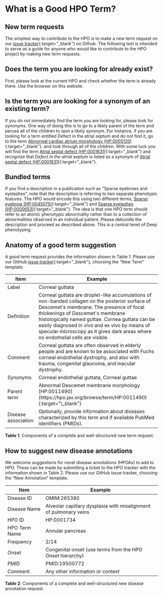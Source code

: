 # What is a Good HPO Term?


## New term requests

The simplest way to contribute to the HPO is to make a new term request on our [issue tracker](https://github.com/obophenotype/human-phenotype-ontology/issues){:target="\_blank"} on Github. The following text is intended to serve as a guide for anyone who would like to contribute to the HPO project by making new term requests.

## Does the term you are looking for already exist?
First, please look at the current HPO and check whether the term is already there. Use the browser on this website.

## Is the term you are looking for a synonym of an existing term?
If you do not immediately find the term you are looking for, please look for synonyms. One way of doing this is to go to a likely parent of the term and peruse all of the children to spot a likely synonym. For instance, if you are looking for a term entitled Defect in the atrial septum and do not find it, go to the term [Abnormal cardiac atrium morphology (HP:0005120)](https://hpo.jax.org/browse/term/HP:0005120){:target="\_blank"}. and look through all of the children. With some luck you will find the term 
[Atrial septal defect (HP:0001631)](https://hpo.jax.org/browse/term/HP:0001631){:target="\_blank"} and recognize that *Defect in the atrial septum* is listed as a synonym of [Atrial septal defect (HP:0001631)](https://hpo.jax.org/browse/term/HP:0001631){:target="\_blank"}.

## Bundled terms
If you find a description in a publication such as "Sparse eyebrows and eyelashes", note that the description is referring to two separate phenotypic features. The HPO would encode this using two different terms, [Sparse eyebrow (HP:0045075)](https://hpo.jax.org/browse/term/HP:0045075){:target="\_blank"} and 
[Sparse eyelashes (HP:0000653)](https://hpo.jax.org/browse/term/HP:0000653){:target="\_blank"}. The idea is that one HPO term should refer to an atomic phenotypic abnormality rather than to a collection of abnormalities observed in an individual patient. Please debundle the description and proceed as described above. This is a central tenet of Deep phenotyping.

## Anatomy of a good term suggestion
A good term request provides the information shown in Table 1. Please use our GitHub [issue tracker](https://github.com/obophenotype/human-phenotype-ontology/issues){:target="\_blank"}, choosing the “New Term” template.
<table class="alt-rows-table">
  <thead>
    <tr>
      <th>Item</th>
      <th>Example</th>
    </tr>
  </thead>
  <tbody>
    <tr>
      <td>Label</td>
      <td>Corneal guttata</td>
    </tr>
    <tr>
      <td>Definition</td>
      <td>Corneal guttata are droplet-like accumulations of non-banded collagen on the posterior surface of Descemet's membrane. The presence of focal thickenings of Descemet's membrane histologically named guttae. Cornea guttata can be easily diagnosed in vivo and ex vivo by means of specular microscopy as it gives dark areas where no endothelial cells are visible.</td>
    </tr>
    <tr>
      <td>Comment</td>
      <td>Corneal guttata are often observed in elderly people and are known to be associated with Fuchs corneal endothelial dystrophy, and also with trauma, congenital glaucoma, and macular dystrophy.</td>
    </tr>
    <tr>
      <td>Synonyms</td>
      <td>Corneal endothelial guttata, Corneal guttae</td>
    </tr>
    <tr>
      <td>Parent term</td>
      <td>Abnormal Descemet membrane morphology [HP:0011490](https://hpo.jax.org/browse/term/HP:0011490){:target="\_blank"}</td>
    </tr>
    <tr>
      <td>Disease association</td>
      <td>Optionally, provide information about diseases characterized by this term and if available PubMed identifiers (PMIDs).</td>
    </tr>
  </tbody>
</table>
<div class="legend">
<strong>Table 1</strong>: Components of a complete and well-structured new term request.
</div>

## How to suggest new disease annotations
We welcome suggestions for novel disease annotations (HPOAs) to add to HPO. These can be made by submitting a ticket to the HPO tracker with the information shown in Table 2. Please use our GitHub issue tracker, choosing the “New Annotation” template.


<table class="alt-rows-table">
  <thead>
    <tr>
      <th>Item</th>
      <th>Example</th>
    </tr>
  </thead>
  <tbody>
    <tr>
      <td>Disease ID</td>
      <td>OMIM:265380</td>
    </tr>
    <tr>
      <td>Disease Name</td>
      <td>Alveolar capillary dysplasia with misalignment of pulmonary veins</td>
    </tr>
    <tr>
      <td>HPO ID</td>
      <td>HP:0001734</td>
    </tr>
    <tr>
      <td>HPO Term Name</td>
      <td>Annular pancreas</td>
    </tr>
    <tr>
      <td>Frequency</td>
      <td>2/14</td>
    </tr>
    <tr>
      <td>Onset</td>
      <td>Congenital onset (use terms from the HPO Onset hierarchy)</td>
    </tr>
    <tr>
      <td>PMID</td>
      <td>PMID:19500772</td>
    </tr>
    <tr>
      <td>Comment</td>
      <td>Any other information or context</td>
    </tr>
  </tbody>
</table> 
<div class="legend">
<strong>Table 2</strong>: Components of a complete and well-structured new disease annotation request. 
</div>

